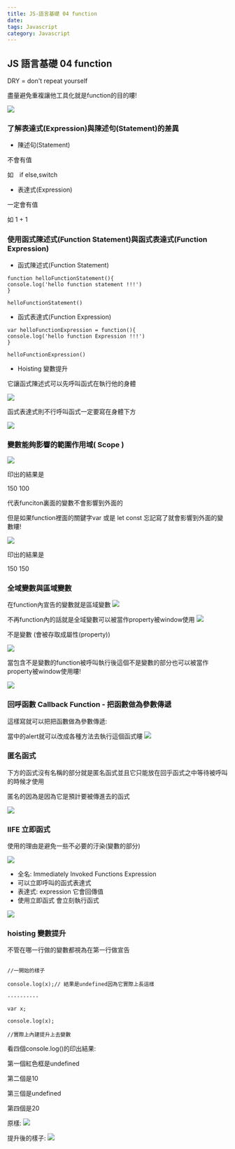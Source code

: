 ```yaml
---
title: JS-語言基礎 04 function
date:
tags: Javascript
category: Javascript
---
```



## JS 語言基礎 04 function


DRY = don't repeat yourself

盡量避免重複讓他工具化就是function的目的瞜!

![](https://i.imgur.com/nHJ7rDY.png)


### 了解表達式(Expression)與陳述句(Statement)的差異


* 陳述句(Statement)

不會有值

如　if else,switch


* 表達式(Expression)

一定會有值

如 1 + 1

### 使用函式陳述式(Function Statement)與函式表達式(Function Expression)


* 函式陳述式(Function Statement)

```javascript=
function helloFunctionStatement(){
console.log('hello function statement !!!')
}

helloFunctionStatement()
```
* 函式表達式(Function Expression)

```javascript=
var helloFunctionExpression = function(){
console.log('hello function Expression !!!')
}

helloFunctionExpression()
```


* Hoisting 變數提升

它讓函式陳述式可以先呼叫函式在執行他的身體

![](https://i.imgur.com/qMf63CS.png)



函式表達式則不行呼叫函式一定要寫在身體下方

![](https://i.imgur.com/CJzxbrr.png)


### 變數能夠影響的範圍作用域( Scope )


![](https://i.imgur.com/9HZOB1r.png)

印出的結果是 

150
100

代表funciton裏面的變數不會影響到外面的

但是如果function裡面的關鍵字var 或是 let const 忘記寫了就會影響到外面的變數瞜!

![](https://i.imgur.com/ElbwThz.png)

印出的結果是 

150
150


### 全域變數與區域變數


在function內宣告的變數就是區域變數
![](https://i.imgur.com/r55q1PP.png)

不再function內的話就是全域變數可以被當作property被window使用
![](https://i.imgur.com/kXFHVro.png)

不是變數 (會被存取成屬性(property))

![](https://i.imgur.com/KJ3S0XN.png)

當包含不是變數的function被呼叫執行後這個不是變數的部分也可以被當作property被window使用瞜!

![](https://i.imgur.com/GosNh9F.png)


### 回呼函數 Callback Function - 把函數做為參數傳遞


這樣寫就可以把把函數做為參數傳遞:

當中的alert就可以改成各種方法去執行這個函式瞜
![](https://i.imgur.com/GBM4gEb.png)


### 匿名函式

下方的函式沒有名稱的部分就是匿名函式並且它只能放在回乎函式之中等待被呼叫的時候才使用

匿名的因為是因為它是預計要被傳進去的函式

![](https://i.imgur.com/ztMucl2.png)


### IIFE 立即函式

使用的理由是避免一些不必要的汙染(變數的部分)

![](https://i.imgur.com/8AbEP3T.png)


* 全名: Immediately Invoked Functions Expression
* 可以立即呼叫的函式表達式
* 表達式: expression 它會回傳值
* 使用立即函式 會立刻執行函式

![](https://i.imgur.com/x18fhcO.png)



### hoisting 變數提升

不管在哪一行做的變數都視為在第一行做宣告

```javascript=

//一開始的樣子

console.log(x);// 結果是undefined因為它實際上長這樣

----------

var x;

console.log(x);

//實際上內建提升上去變數

```


看四個console.log()的印出結果:

第一個紅色框是undefined

第二個是10

第三個是undefined

第四個是20

原樣:
![](https://i.imgur.com/kP0yVPP.png)

提升後的樣子:
![](https://i.imgur.com/zRGav1B.png)